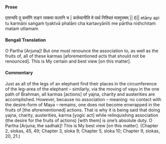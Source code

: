 #### Prose 

एतान्यपि तु कर्माणि सङ्गं त्यक्त्वा फलानि च |
कर्तव्यानीति मे पार्थ निश्चितं मतमुत्तमम् || 6||
etāny api tu karmāṇi saṅgaṁ tyaktvā phalāni cha
kartavyānīti me pārtha niśhchitaṁ matam uttamam

 #### Bengali Translation 

O Partha [Arjuna]! But one must renounce the association to, as well as the fruits of, all of these karmas [aforementioned acts that should not be renounced]. This is My certain and best view [on this matter].

 #### Commentary 

Just as all of the legs of an elephant find their places in the circumference of the leg-area of the elephant – similarly, via the moving of vayu in the one path of Brahman, all karmas [actions] of yajna, charity and austerities are accomplished. However, because no association – meaning: no contact with the desire-form of Maya – remains, one does not become enwrapped in the fruits of [the aforementioned] actions. That is why it is being said that doing yajna, charity, austerities, karma [yogic act] while relinquishing association (the desire for the fruits of actions) [with them] is one’s absolute duty. O Partha [Arjuna; the sadhak]! This is My best view [on this matter]. (Chapter 2, slokas, 45, 49; Chapter 3, sloka 9; Chapter 5, sloka 10; Chapter 9, slokas, 20, 21.)